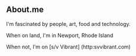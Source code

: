## About.me

I'm fascinated by people, art, food and technology.

When on land, I'm in Newport, Rhode Island

When not, I'm on [s/v Vibrant] (http:svvibrant.com)

<!--
**robzarry/robzarry** is a ✨ _special_ ✨ repository because its `README.md` (this file) appears on your GitHub profile.

Here are some ideas to get you started:

- 🔭 I’m currently working on ...
- 🌱 I’m currently learning ...
- 👯 I’m looking to collaborate on ...
- 🤔 I’m looking for help with ...
- 💬 Ask me about ...
- 📫 How to reach me: ...
- 😄 Pronouns: ...
- ⚡ Fun fact: ...
-->
